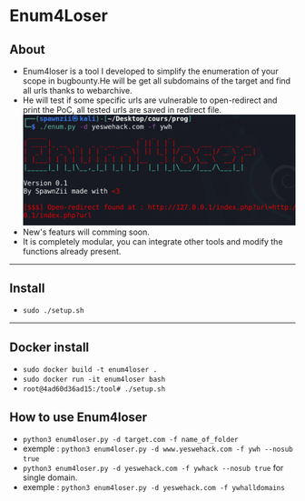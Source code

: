 # Enum4Loser
## About
- Enum4loser is a tool I developed to simplify the enumeration of your scope in bugbounty.He will be get all subdomains of the target and find all urls thanks to webarchive.
- He will test if some specific urls are vulnerable to open-redirect and print the PoC, all tested urls are saved in redirect file.
![](/images/op.png)
- New's featurs will comming soon.
- It is completely modular, you can integrate other tools and modify the functions already present.
---
## Install
- `sudo ./setup.sh`
---
## Docker install
- `sudo docker build -t enum4loser .`
- `sudo docker run -it enum4loser bash`
- `root@4ad60d36ad15:/tool# ./setup.sh`
## How to use Enum4loser
- `python3 enum4loser.py -d target.com -f name_of_folder`
- exemple : `python3 enum4loser.py -d www.yeswehack.com -f ywh --nosub true`
- `python3 enum4loser.py -d yeswehack.com -f ywhack --nosub true` for single domain.
- exemple : `python3 enum4loser.py -d yeswehack.com -f ywhalldomains`
